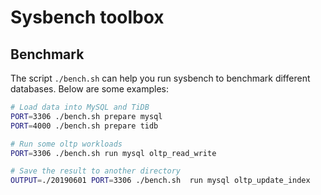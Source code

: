 # Sysbench toolbox 

## Benchmark 

The script `./bench.sh` can help you run sysbench to benchmark different databases. Below are some examples:

```bash
# Load data into MySQL and TiDB
PORT=3306 ./bench.sh prepare mysql
PORT=4000 ./bench.sh prepare tidb

# Run some oltp workloads
PORT=3306 ./bench.sh run mysql oltp_read_write

# Save the result to another directory 
OUTPUT=./20190601 PORT=3306 ./bench.sh  run mysql oltp_update_index
```